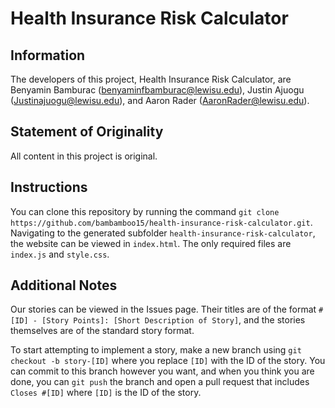 # Health Insurance Risk Calculator
## Information

The developers of this project, Health Insurance Risk Calculator, are Benyamin Bamburac ([benyaminfbamburac@lewisu.edu](mailto:benyaminfbamburac@lewisu.edu)), Justin Ajuogu ([Justinajuogu@lewisu.edu](Justinajuogu@lewisu.edu)), and Aaron Rader ([AaronRader@lewisu.edu](mailto:AaronRader@lewisu.edu)).

## Statement of Originality
All content in this project is original.

## Instructions
You can clone this repository by running the command `git clone https://github.com/bambamboo15/health-insurance-risk-calculator.git`. Navigating to the generated subfolder `health-insurance-risk-calculator`, the website can be viewed in `index.html`. The only required files are `index.js` and `style.css`.

## Additional Notes
Our stories can be viewed in the Issues page. Their titles are of the format `#[ID] - [Story Points]: [Short Description of Story]`, and the stories themselves are of the standard story format.

To start attempting to implement a story, make a new branch using `git checkout -b story-[ID]` where you replace `[ID]` with the ID of the story. You can commit to this branch however you want, and when you think you are done, you can `git push` the branch and open a pull request that includes `Closes #[ID]` where `[ID]` is the ID of the story.